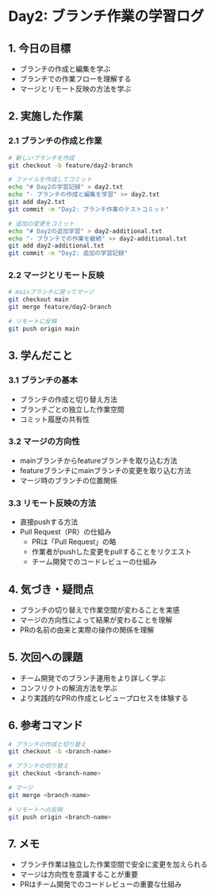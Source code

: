 # Day2: ブランチ作業の学習ログ

## 1. 今日の目標
- ブランチの作成と編集を学ぶ
- ブランチでの作業フローを理解する
- マージとリモート反映の方法を学ぶ

## 2. 実施した作業

### 2.1 ブランチの作成と作業
```sh
# 新しいブランチを作成
git checkout -b feature/day2-branch

# ファイルを作成してコミット
echo "# Day2の学習記録" > day2.txt
echo "- ブランチの作成と編集を学習" >> day2.txt
git add day2.txt
git commit -m "Day2: ブランチ作業のテストコミット"

# 追加の変更をコミット
echo "# Day2の追加学習" > day2-additional.txt
echo "- ブランチでの作業を継続" >> day2-additional.txt
git add day2-additional.txt
git commit -m "Day2: 追加の学習記録"
```

### 2.2 マージとリモート反映
```sh
# mainブランチに戻ってマージ
git checkout main
git merge feature/day2-branch

# リモートに反映
git push origin main
```

## 3. 学んだこと

### 3.1 ブランチの基本
- ブランチの作成と切り替え方法
- ブランチごとの独立した作業空間
- コミット履歴の共有性

### 3.2 マージの方向性
- mainブランチからfeatureブランチを取り込む方法
- featureブランチにmainブランチの変更を取り込む方法
- マージ時のブランチの位置関係

### 3.3 リモート反映の方法
- 直接pushする方法
- Pull Request（PR）の仕組み
  - PRは「Pull Request」の略
  - 作業者がpushした変更をpullすることをリクエスト
  - チーム開発でのコードレビューの仕組み

## 4. 気づき・疑問点
- ブランチの切り替えで作業空間が変わることを実感
- マージの方向性によって結果が変わることを理解
- PRの名前の由来と実際の操作の関係を理解

## 5. 次回への課題
- チーム開発でのブランチ運用をより詳しく学ぶ
- コンフリクトの解消方法を学ぶ
- より実践的なPRの作成とレビュープロセスを体験する

## 6. 参考コマンド
```sh
# ブランチの作成と切り替え
git checkout -b <branch-name>

# ブランチの切り替え
git checkout <branch-name>

# マージ
git merge <branch-name>

# リモートへの反映
git push origin <branch-name>
```

## 7. メモ
- ブランチ作業は独立した作業空間で安全に変更を加えられる
- マージは方向性を意識することが重要
- PRはチーム開発でのコードレビューの重要な仕組み